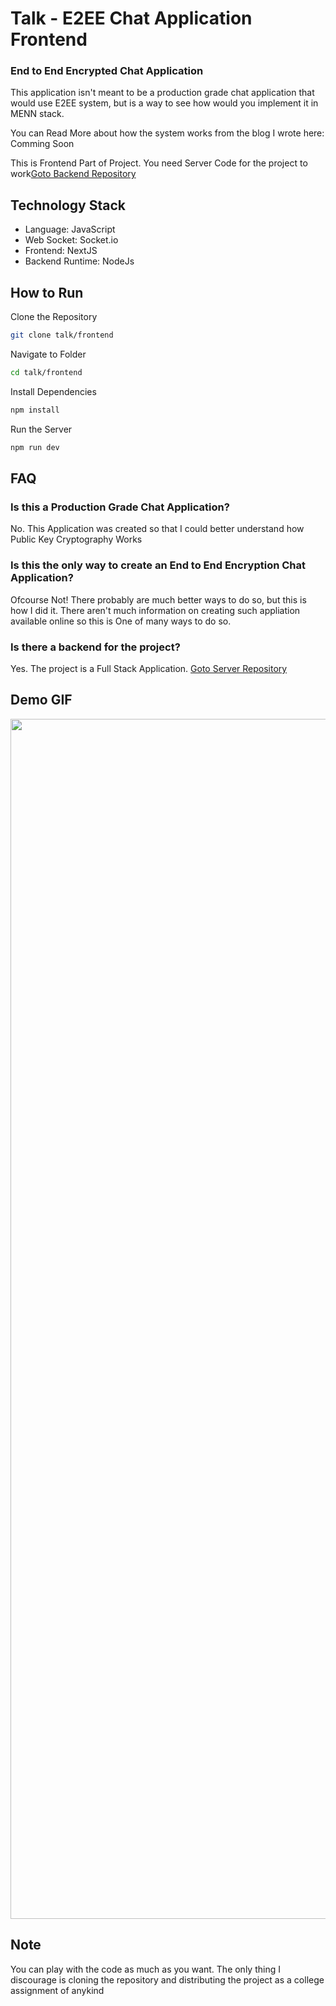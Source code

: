# Talk - E2EE Chat Application Frontend

### End to End Encrypted Chat Application

This application isn't meant to be a production grade chat application that would use E2EE system, but is a way to see how would you implement it in MENN stack.

You can Read More about how the system works from the blog I wrote here: Comming Soon

This is Frontend Part of Project. You need Server Code for the project to work[Goto Backend Repository](https://github.com/suparthghimire/talk-e2e-chat-backend)

## Technology Stack

- Language: JavaScript
- Web Socket: Socket.io
- Frontend: NextJS
- Backend Runtime: NodeJs

## How to Run

Clone the Repository

```bash
git clone talk/frontend
```

Navigate to Folder

```bash
cd talk/frontend
```

Install Dependencies

```bash
npm install
```

Run the Server

```bash
npm run dev
```

## FAQ

### Is this a Production Grade Chat Application?

No. This Application was created so that I could better understand how Public Key Cryptography Works

### Is this the only way to create an End to End Encryption Chat Application?

Ofcourse Not! There probably are much better ways to do so, but this is how I did it. There aren't much information on creating such appliation available online so this is One of many ways to do so.

### Is there a backend for the project?

Yes. The project is a Full Stack Application. [Goto Server Repository](https://github.com/suparthghimire/talk-e2e-chat-backend)

## Demo GIF

<img src="./result_gif.gif?raw=true" width="1920px">

## Note

You can play with the code as much as you want. The only thing I discourage is cloning the repository and distributing the project as a college assignment of anykind
